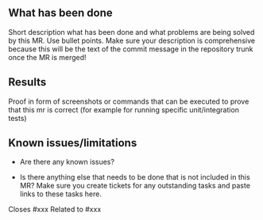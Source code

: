 ## What has been done

Short description what has been done and what problems are being solved by this
MR. Use bullet points. Make sure your description is comprehensive because this
will be the text of the commit message in the repository trunk once the MR is
merged!

## Results

Proof in form of screenshots or commands that can be executed to prove that
this mr is correct (for example for running specific unit/integration tests)

## Known issues/limitations

* Are there any known issues?

* Is there anything else that needs to be done that is not included in this MR?
  Make sure you create tickets for any outstanding tasks and paste links to
  these tasks here.

Closes #xxx
Related to #xxx

